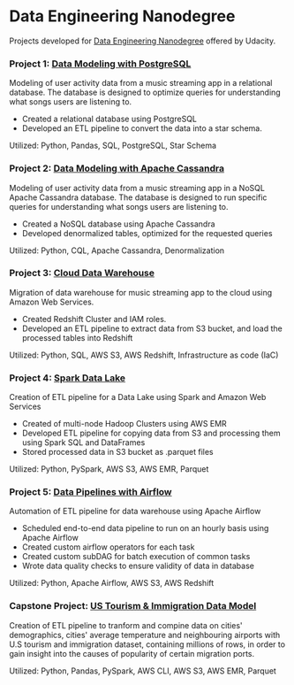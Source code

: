 # Data Engineering Nanodegree

Projects developed for [Data Engineering Nanodegree](https://www.udacity.com/course/data-engineer-nanodegree--nd027) offered by Udacity.

### Project 1: [Data Modeling with PostgreSQL](https://github.com/AlexVagionas/Data-Engineering-Nanodegree/tree/master/1-Data-Modeling-with-Postgres)

Modeling of user activity data from a music streaming app in a relational database. The database is designed to optimize queries for understanding what songs users are listening to.
* Created a relational database using PostgreSQL
* Developed an ETL pipeline to convert the data into a star schema.

Utilized: Python, Pandas, SQL, PostgreSQL, Star Schema

### Project 2: [Data Modeling with Apache Cassandra](https://github.com/AlexVagionas/Data-Engineering-Nanodegree/tree/master/2-Data-Modeling-with-Apache-Cassandra)
Modeling of user activity data from a music streaming app in a NoSQL Apache Cassandra database. The database is designed to run specific queries for understanding what songs users are listening to.
* Created a NoSQL database using Apache Cassandra
* Developed denormalized tables, optimized for the requested queries

Utilized: Python, CQL, Apache Cassandra, Denormalization

### Project 3: [Cloud Data Warehouse](https://github.com/AlexVagionas/Data-Engineering-Nanodegree/tree/master/3-Cloud-Data-Warehouse)
Migration of data warehouse for music streaming app to the cloud using Amazon Web Services.

* Created Redshift Cluster and IAM roles.
* Developed an ETL pipeline to extract data from S3 bucket, and load the processed tables into Redshift

Utilized: Python, SQL, AWS S3, AWS Redshift, Infrastructure as code (IaC)

### Project 4: [Spark Data Lake](https://github.com/AlexVagionas/Data-Engineering-Nanodegree/tree/master/4-Spark-Data-Lake)
Creation of ETL pipeline for a Data Lake using Spark and Amazon Web Services
* Created of multi-node Hadoop Clusters using AWS EMR
* Developed ETL pipeline for copying data from S3 and processing them using Spark SQL and DataFrames
* Stored processed data in S3 bucket as .parquet files

Utilized: Python, PySpark, AWS S3, AWS EMR, Parquet

### Project 5: [Data Pipelines with Airflow](https://github.com/AlexVagionas/Data-Engineering-Nanodegree/tree/master/5-Data-Pipelines-with-Airflow)
Automation of ETL pipeline for data warehouse using Apache Airflow
* Scheduled end-to-end data pipeline to run on an hourly basis using Apache Airflow
* Created custom airflow operators for each task
* Created custom subDAG for batch execution of common tasks
* Wrote data quality checks to ensure validity of data in database

Utilized: Python, Apache Airflow, AWS S3, AWS Redshift

### Capstone Project: [US Tourism & Immigration Data Model](https://github.com/AlexVagionas/Data-Engineering-Nanodegree/tree/master/6-Capstone-Project)
Creation of ETL pipeline to tranform and compine data on cities' demographics, cities' average temperature and neighbouring airports with U.S tourism and immigration dataset, containing millions of rows, in order to gain insight into the causes of popularity of certain migration ports.

Utilized: Python, Pandas, PySpark, AWS CLI, AWS S3, AWS EMR, Parquet

